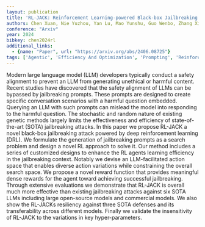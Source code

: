 ```yaml
---
layout: publication
title: 'RL-JACK: Reinforcement Learning-powered Black-box Jailbreaking Attack Against Llms'
authors: Chen Xuan, Nie Yuzhou, Yan Lu, Mao Yunshu, Guo Wenbo, Zhang Xiangyu
conference: "Arxiv"
year: 2024
bibkey: chen2024rl
additional_links:
  - {name: "Paper", url: "https://arxiv.org/abs/2406.08725"}
tags: ['Agentic', 'Efficiency And Optimization', 'Prompting', 'Reinforcement Learning', 'Responsible AI', 'Security', 'Training Techniques']
---
```

Modern large language model (LLM) developers typically conduct a safety alignment to prevent an LLM from generating unethical or harmful content. Recent studies have discovered that the safety alignment of LLMs can be bypassed by jailbreaking prompts. These prompts are designed to create specific conversation scenarios with a harmful question embedded. Querying an LLM with such prompts can mislead the model into responding to the harmful question. The stochastic and random nature of existing genetic methods largely limits the effectiveness and efficiency of state-of-the-art (SOTA) jailbreaking attacks. In this paper we propose RL-JACK a novel black-box jailbreaking attack powered by deep reinforcement learning (DRL). We formulate the generation of jailbreaking prompts as a search problem and design a novel RL approach to solve it. Our method includes a series of customized designs to enhance the RL agents learning efficiency in the jailbreaking context. Notably we devise an LLM-facilitated action space that enables diverse action variations while constraining the overall search space. We propose a novel reward function that provides meaningful dense rewards for the agent toward achieving successful jailbreaking. Through extensive evaluations we demonstrate that RL-JACK is overall much more effective than existing jailbreaking attacks against six SOTA LLMs including large open-source models and commercial models. We also show the RL-JACKs resiliency against three SOTA defenses and its transferability across different models. Finally we validate the insensitivity of RL-JACK to the variations in key hyper-parameters.
